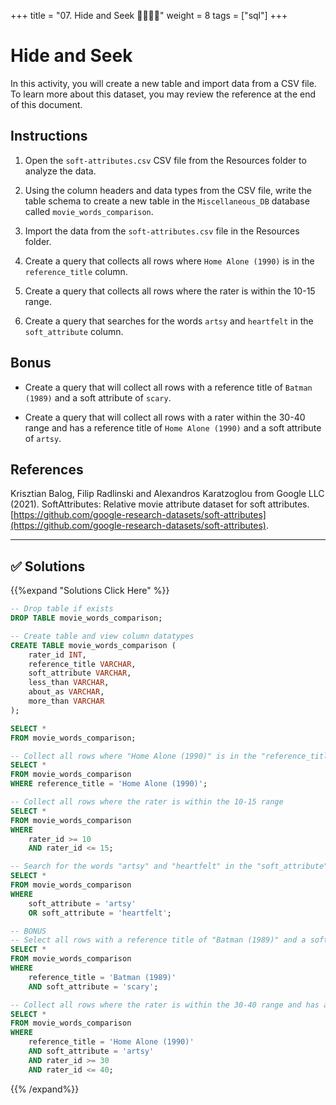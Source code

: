 +++
title = "07. Hide and Seek 👩‍🎓👨‍🎓"
weight = 8
tags = ["sql"] 
+++

# Hide and Seek

In this activity, you will create a new table and import data from a CSV file. To learn more about this dataset, you may review the reference at the end of this document.

## Instructions

1. Open the `soft-attributes.csv` CSV file from the Resources folder to analyze the data.

2. Using the column headers and data types from the CSV file, write the table schema to create a new table in the `Miscellaneous_DB` database called `movie_words_comparison`.

3. Import the data from the `soft-attributes.csv` file in the Resources folder.

4. Create a query that collects all rows where `Home Alone (1990)` is in the `reference_title` column.

5. Create a query that collects all rows where the rater is within the 10-15 range.

6. Create a query that searches for the words `artsy` and `heartfelt` in the `soft_attribute` column.

## Bonus

* Create a query that will collect all rows with a reference title of `Batman (1989)` and a soft attribute of `scary`.

* Create a query that will collect all rows with a rater within the 30-40 range and has a reference title of `Home Alone (1990)` and a soft attribute of `artsy`.

## References

Krisztian Balog, Filip Radlinski and Alexandros Karatzoglou from Google LLC (2021). SoftAttributes: Relative movie attribute dataset for soft attributes. [https://github.com/google-research-datasets/soft-attributes](https://github.com/google-research-datasets/soft-attributes).

- - -


## ✅ Solutions
{{%expand "Solutions Click Here" %}}
```sql
-- Drop table if exists
DROP TABLE movie_words_comparison;

-- Create table and view column datatypes
CREATE TABLE movie_words_comparison (
	rater_id INT,
	reference_title VARCHAR,
	soft_attribute VARCHAR,
	less_than VARCHAR,
	about_as VARCHAR,
	more_than VARCHAR
);

SELECT * 
FROM movie_words_comparison;

-- Collect all rows where "Home Alone (1990)" is in the "reference_title" column
SELECT * 
FROM movie_words_comparison
WHERE reference_title = 'Home Alone (1990)';

-- Collect all rows where the rater is within the 10-15 range
SELECT *
FROM movie_words_comparison
WHERE
	rater_id >= 10
	AND rater_id <= 15;

-- Search for the words "artsy" and "heartfelt" in the "soft_attribute" column
SELECT *
FROM movie_words_comparison
WHERE
	soft_attribute = 'artsy'
	OR soft_attribute = 'heartfelt';

-- BONUS
-- Select all rows with a reference title of "Batman (1989)" and a soft attribute of "scary"
SELECT *
FROM movie_words_comparison
WHERE
	reference_title = 'Batman (1989)'
	AND soft_attribute = 'scary';

-- Collect all rows where the rater is within the 30-40 range and has a reference title of "Home Alone (1990)" and a soft attribute of "artsy"
SELECT *
FROM movie_words_comparison
WHERE
	reference_title = 'Home Alone (1990)'
	AND soft_attribute = 'artsy'
	AND rater_id >= 30
	AND rater_id <= 40;
```
{{% /expand%}}